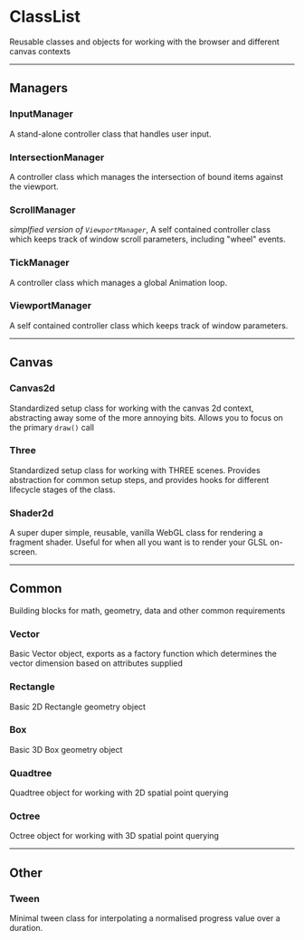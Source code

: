 # ClassList
Reusable classes and objects for working with the browser and different canvas contexts

---

## Managers

### InputManager
A stand-alone controller class that handles user input.

### IntersectionManager
A controller class which manages the intersection of bound items against the viewport.

### ScrollManager
*simplfied version of `ViewportManager`*, A self contained controller class which keeps track of window scroll parameters, including "wheel" events.

### TickManager
A controller class which manages a global Animation loop.

### ViewportManager
A self contained controller class which keeps track of window parameters.

---

## Canvas

### Canvas2d
Standardized setup class for working with the canvas 2d context, abstracting away some of the more annoying bits. Allows you to focus on the primary `draw()` call

### Three
Standardized setup class for working with THREE scenes. Provides abstraction for common setup steps, and provides hooks for different lifecycle stages of the class.

### Shader2d
A super duper simple, reusable, vanilla WebGL class for rendering a fragment shader. Useful for when all you want is to render your GLSL on-screen.


---

## Common

Building blocks for math, geometry, data and other common requirements

### Vector
Basic Vector object, exports as a factory function which determines the vector dimension based on attributes supplied

### Rectangle
Basic 2D Rectangle geometry object

### Box
Basic 3D Box geometry object

### Quadtree
Quadtree object for working with 2D spatial point querying

### Octree
Octree object for working with 3D spatial point querying

---

## Other

### Tween
Minimal tween class for interpolating a normalised progress value over a duration.
